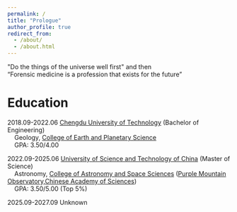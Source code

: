 ```yaml
---
permalink: /
title: "Prologue"
author_profile: true
redirect_from: 
  - /about/
  - /about.html
---
```


"Do the things of the universe well first" and then  
“Forensic medicine is a profession that exists for the future”

Education
======
2018.09-2022.06  [Chengdu University of Technology](https://www.cdut.edu.cn/en/) (Bachelor of Engineering)  
&nbsp;&nbsp;&nbsp;&nbsp;Geology, [College of Earth and Planetary Science](https://ces.cdut.edu.cn/index.htm)  
&nbsp;&nbsp;&nbsp;&nbsp;GPA: 3.50/4.00  
  
2022.09-2025.06 [University of Science and Technology of China](https://www.ustc.edu.cn/) (Master of Science)  
&nbsp;&nbsp;&nbsp;&nbsp;Astronomy, [College of Astronomy and Space Sciences](https://www.pmo.cas.cn/gs/) ([Purple Mountain Observatory,Chinese Academy of Sciences](http://www.pmo.ac.cn/))  
&nbsp;&nbsp;&nbsp;&nbsp;GPA: 3.50/5.00 (Top 5%)

2025.09-2027.09 Unknown

